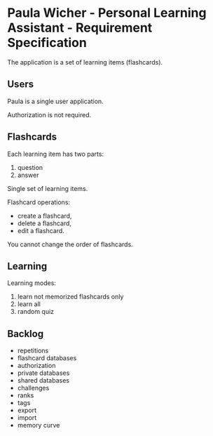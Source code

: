 # Paula Wicher - Personal Learning Assistant - Requirement Specification

The application is a set of learning items (flashcards).

## Users

Paula is a single user application.

Authorization is not required.

## Flashcards

Each learning item has two parts:
1. question
2. answer

Single set of learning items.

Flashcard operations:
- create a flashcard,
- delete a flashcard,
- edit a flashcard.

You cannot change the order of flashcards.

## Learning

Learning modes:
1. learn not memorized flashcards only
2. learn all
3. random quiz

## Backlog

- repetitions
- flashcard databases
- authorization
- private databases
- shared databases
- challenges
- ranks
- tags
- export
- import
- memory curve
